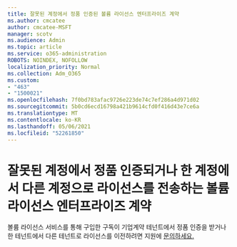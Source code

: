 ```yaml
---
title: 잘못된 계정에서 정품 인증된 볼륨 라이선스 엔터프라이즈 계약
ms.author: cmcatee
author: cmcatee-MSFT
manager: scotv
ms.audience: Admin
ms.topic: article
ms.service: o365-administration
ROBOTS: NOINDEX, NOFOLLOW
localization_priority: Normal
ms.collection: Adm_O365
ms.custom:
- "463"
- "1500021"
ms.openlocfilehash: 7f0bd783afac9726e223de74c7ef286a4d971d02
ms.sourcegitcommit: 5b0cd6ecd16798a421b9614cfd0f416d43e7ce6a
ms.translationtype: MT
ms.contentlocale: ko-KR
ms.lasthandoff: 05/06/2021
ms.locfileid: "52261850"
---
```

# <a name="volume-licensing-enterprise-agreement-activated-on-the-wrong-account-or-transferring-licenses-from-one-account-to-another"></a>잘못된 계정에서 정품 인증되거나 한 계정에서 다른 계정으로 라이선스를 전송하는 볼륨 라이선스 엔터프라이즈 계약

볼륨 라이선스 서비스를 통해 구입한 구독이 기업계약 테넌트에서 정품 인증을 받거나  한 테넌트에서 다른 테넌트로 라이선스를 이전하려면 지원에  [문의하세요.](/microsoft-365/admin/contact-support-for-business-products)